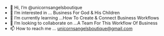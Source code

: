 - 👋 Hi, I’m @unicornsangelsboutique
- 👀 I’m interested in ... Business For God & His Children
- 🌱 I’m currently learning ...How To Create & Connect Business Workflows
- 💞️ I’m looking to collaborate on ...A Team For This Workflow Of Business
- 📫 How to reach me ... unicornsangelsboutique@gmail.com

<!---
unicornsangelsboutique/unicornsangelsboutique is a ✨ special ✨ repository because its `README.md` (this file) appears on your GitHub profile.
You can click the Preview link to take a look at your changes.
--->
